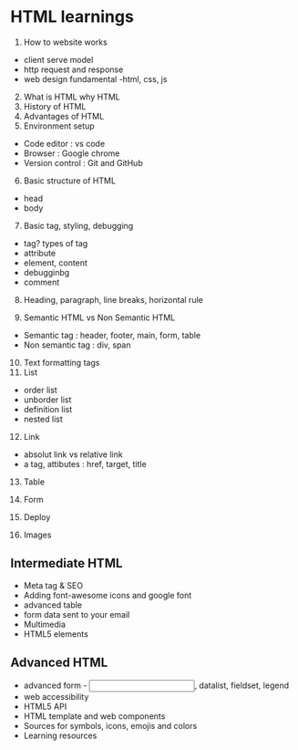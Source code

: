 # HTML learnings

1. How to website works

- client serve model
- http request and response
- web design fundamental -html, css, js

2. What is HTML why HTML 
3. History of HTML
4. Advantages of HTML
5. Environment setup

 - Code editor : vs code
 - Browser : Google chrome
 - Version control : Git and GitHub

 6. Basic structure of HTML
 - head
 - body

 7. Basic tag, styling, debugging
 - tag? types of tag
 - attribute
 - element, content
 - debugginbg
 - comment

 8. Heading, paragraph, line breaks, horizontal rule

 9. Semantic HTML vs Non Semantic HTML
 - Semantic tag : header, footer, main, form, table
 - Non semantic tag : div, span

 10. Text formatting tags
 11. List
 - order list
 - unborder list
 - definition list
 - nested list

 12. Link
 - absolut link vs relative link
 - a tag, attibutes : href, target, title
 13. Table
 14. Form
 15. Deploy

16. Images

## Intermediate HTML

- Meta tag & SEO
- Adding font-awesome icons and google font
- advanced table
- form data sent to your email
- Multimedia
- HTML5 elements


## Advanced HTML

- advanced form - <input type="color/range">, datalist, fieldset, legend
- web accessibility
- HTML5 API
- HTML template and web components
- Sources for symbols, icons, emojis and colors
- Learning resources